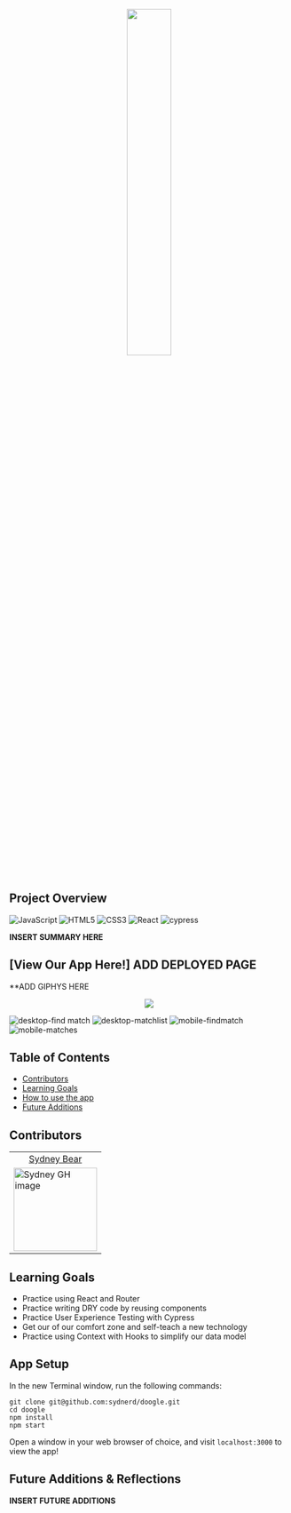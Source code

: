 <p align="center"><img width=40% src="https://user-images.githubusercontent.com/78241098/128653984-24d91cdd-a3a5-45e7-8c76-6c3f57f31642.png"></p>

## Project Overview

  ![JavaScript](https://img.shields.io/badge/javascript-%23323330.svg?style=for-the-badge&logo=javascript&logoColor=%23F7DF1E)
  ![HTML5](https://img.shields.io/badge/html5-%23E34F26.svg?style=for-the-badge&logo=html5&logoColor=white)
  ![CSS3](https://img.shields.io/badge/css3-%231572B6.svg?style=for-the-badge&logo=css3&logoColor=white)
  ![React](https://img.shields.io/badge/react-%2320232a.svg?style=for-the-badge&logo=react&logoColor=%2361DAFB)
  ![cypress](https://img.shields.io/badge/-cypress-%23E5E5E5?style=for-the-badge&logo=cypress&logoColor=058a5e)
  
**INSERT SUMMARY HERE**

## [View Our App Here!] **ADD DEPLOYED PAGE**

**ADD GIPHYS HERE
<p align="center"><img src=https://user-images.githubusercontent.com/78241098/128749056-58ea430f-3b78-430d-bc6d-7d9034c8d8d3.gif ></p>

![desktop-find match](https://user-images.githubusercontent.com/78241098/128749184-370f1c1b-d6e0-4441-af8d-2c4185c44142.png)
![desktop-matchlist](https://user-images.githubusercontent.com/78241098/128749197-b601c822-569b-4c99-8f9e-70dc58ac9632.png)
![mobile-findmatch](https://user-images.githubusercontent.com/78241098/128749211-5b97bae8-0d88-42e1-a4a8-1619ad187752.png)
![mobile-matches](https://user-images.githubusercontent.com/78241098/128749220-b21c25f2-c0f0-41f9-b8fb-bf158f291021.png)
 
## Table of Contents

- [Contributors](https://github.com/sydnerd/doogle#contributors)
- [Learning Goals](https://github.com/sydnerd/doogle#learning-goals)
- [How to use the app](https://github.com/sydnerd/doogle#app-setup)
- [Future Additions](https://github.com/sydnerd/doogle#future-additions--reflections)
 
## Contributors
<table>
  <tr>
    <td align="center" > <a href="https://github.com/sydnerd">Sydney Bear</td>
  </tr>
    <td><img src="https://avatars.githubusercontent.com/u/78241098?v=4" alt='Sydney GH image' width="150" height="auto" /></td>
</table>

## Learning Goals

- Practice using React and Router
- Practice writing DRY code by reusing components
- Practice User Experience Testing with Cypress
- Get our of our comfort zone and self-teach a new technology
- Practice using Context with Hooks to simplify our data model


## App Setup

In the new Terminal window, run the following commands:


`git clone git@github.com:sydnerd/doogle.git`  
`cd doogle`  
`npm install`  
`npm start`  

Open a window in your web browser of choice, and visit `localhost:3000` to view the app!

## Future Additions & Reflections

**INSERT FUTURE ADDITIONS**
